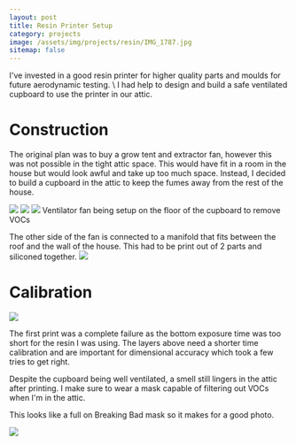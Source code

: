 ```yaml
---
layout: post
title: Resin Printer Setup
category: projects
image: /assets/img/projects/resin/IMG_1787.jpg
sitemap: false
---
```


I've invested in a good resin printer for higher quality parts and moulds for future aerodynamic testing. \\
I had help to design and build a safe ventilated cupboard to use the printer in our attic.

<!--more-->

# Construction

The original plan was to buy a grow tent and extractor fan, however this was not possible in the tight attic space.
This would have fit in a room in the house but would look awful and take up too much space.
Instead, I decided to build a cupboard in the attic to keep the fumes away from the rest of the house.

![](/assets/img/projects/resin/IMG_1775.jpg)
![](/assets/img/projects/resin/IMG_1779.jpg)
![](/assets/img/projects/resin/IMG_1780.jpg)
Ventilator fan being setup on the floor of the cupboard to remove VOCs

The other side of the fan is connected to a manifold that fits between the roof and the wall of the house.
This had to be print out of 2 parts and siliconed together.
![](/assets/img/projects/resin/IMG_1783.jpg)

# Calibration

![](/assets/img/projects/resin/IMG_1790.jpg)

The first print was a complete failure as the bottom exposure time was too short for the resin I was using.
The layers above need a shorter time calibration and are important for dimensional accuracy which took a few tries to get right.

Despite the cupboard being well ventilated, a smell still lingers in the attic after printing.
I make sure to wear a mask capable of filtering out VOCs when I'm in the attic.

This looks like a full on Breaking Bad mask so it makes for a good photo.

![](/assets/img/projects/resin/IMG_1789.jpg)


